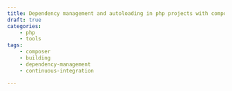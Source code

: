 ```yaml
---
title: Dependency management and autoloading in php projects with composer
draft: true
categories:
    - php
    - tools
tags:
    - composer
    - building
    - dependency-management
    - continuous-integration

---
```


